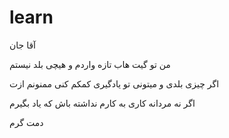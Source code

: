 # learn
آقا جان

من تو گیت هاب تازه واردم و هیچی بلد نیستم 

اگر چیزی بلدی و میتونی تو یادگیری کمکم کنی ممنونم ازت

اگر نه مردانه کاری به کارم نداشته باش که یاد بگیرم

دمت گرم
